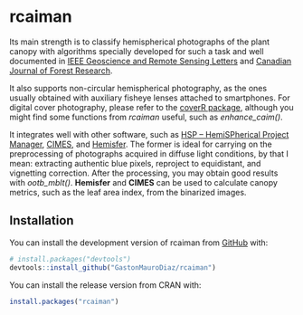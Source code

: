 
<!-- README.md is generated from README.Rmd. Please edit that file -->

# rcaiman

<!-- badges: start -->
<!-- badges: end -->

Its main strength is to classify hemispherical photographs of the plant
canopy with algorithms specially developed for such a task and well
documented in [IEEE Geoscience and Remote Sensing
Letters](https://ieeexplore.ieee.org/document/7103294?arnumber=7103294)
and [Canadian Journal of Forest
Research](https://cdnsciencepub.com/doi/full/10.1139/cjfr-2018-0006).

It also supports non-circular hemispherical photography, as the ones
usually obtained with auxiliary fisheye lenses attached to smartphones.
For digital cover photography, please refer to the [coverR
package](https://link.springer.com/article/10.1007/s00468-022-02338-5),
although you might find some functions from *rcaiman* useful, such as
*enhance_caim()*.

It integrates well with other software, such as [HSP – HemiSPherical
Project
Manager](https://kosmos.ut.ee/en/services/free-hemispherical-software),
[CIMES](http://jmnw.free.fr/), and
[Hemisfer](https://www.schleppi.ch/patrick/hemisfer/). The former is
ideal for carrying on the preprocessing of photographs acquired in
diffuse light conditions, by that I mean: extracting authentic blue
pixels, reproject to equidistant, and vignetting correction. After the
processing, you may obtain good results with *ootb_mblt()*. **Hemisfer**
and **CIMES** can be used to calculate canopy metrics, such as the leaf
area index, from the binarized images.

## Installation

You can install the development version of rcaiman from
[GitHub](https://github.com/) with:

``` r
# install.packages("devtools")
devtools::install_github("GastonMauroDiaz/rcaiman")
```

You can install the release version from CRAN with:

``` r
install.packages("rcaiman")
```
